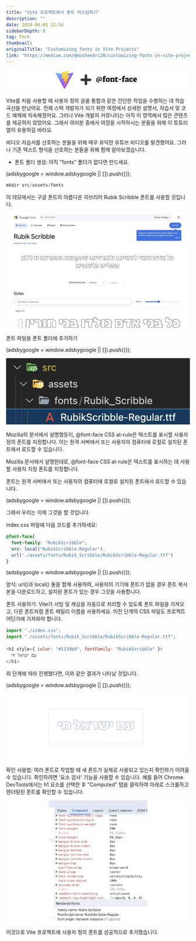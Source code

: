 ```yaml
---
title: "Vite 프로젝트에서 폰트 커스텀하기"
description: ""
date: 2024-04-05 12:54
sidebarDepth: 0
tag: Tech
thumbnail: 
originalTitle: "Customizing fonts in Vite Projects"
link: "https://medium.com/@mosheedri20/customizing-fonts-in-vite-projects-c1c43d1bf411"
---
```



![Customizing Fonts in Vite Projects](./img/CustomizingfontsinViteProjects_0.png)

Vite를 처음 사용할 때 사용자 정의 글꼴 통합과 같은 간단한 작업을 수행하는 데 학습 곡선을 만났어요. 전체 스택 개발자가 되기 위한 여정에서 상세한 설명서, 자습서 및 코드 예제에 익숙해졌어요. 그러나 Vite 개발자 커뮤니티는 아직 이 영역에서 많은 콘텐츠를 제공하지 않았어요. 그래서 여러분 중에서 여정을 시작하시는 분들을 위해 이 튜토리얼이 유용하길 바라요.

비디오 자습서를 선호하는 분들을 위해 매우 유익한 유튜브 비디오를 발견했어요. 그러나 기존 텍스트 형식을 선호하는 분들을 위해 함께 알아보겠습니다.

- 폰트 폴더 생성: 아직 "fonts" 폴더가 없다면 만드세요.

<!-- ui-log 수평형 -->
<ins class="adsbygoogle"
  style="display:block"
  data-ad-client="ca-pub-4877378276818686"
  data-ad-slot="9743150776"
  data-ad-format="auto"
  data-full-width-responsive="true"></ins>
<component is="script">
(adsbygoogle = window.adsbygoogle || []).push({});
</component>

```js
mkdir src/assets/fonts
```

이 데모에서는 구글 폰트의 아름다운 히브리어 Rubik Scribble 폰트를 사용할 것입니다.

![이미지](./img/CustomizingfontsinViteProjects_1.png)

폰트 파일을 폰트 폴더에 추가하기

<!-- ui-log 수평형 -->
<ins class="adsbygoogle"
  style="display:block"
  data-ad-client="ca-pub-4877378276818686"
  data-ad-slot="9743150776"
  data-ad-format="auto"
  data-full-width-responsive="true"></ins>
<component is="script">
(adsbygoogle = window.adsbygoogle || []).push({});
</component>


![Customizing fonts](./img/CustomizingfontsinViteProjects_2.png)

Mozilla의 문서에서 설명했듯이, @font-face CSS at-rule은 텍스트를 표시할 사용자 정의 폰트를 지정합니다. 이는 원격 서버에서 또는 사용자의 컴퓨터에 로컬로 설치된 폰트에서 로드할 수 있습니다.

Mozilla 문서에서 설명한대로, @font-face CSS at-rule은 텍스트를 표시하는 데 사용할 사용자 지정 폰트를 지정합니다.

폰트는 원격 서버에서 또는 사용자의 컴퓨터에 로컬로 설치된 폰트에서 로드할 수 있습니다.

<!-- ui-log 수평형 -->
<ins class="adsbygoogle"
  style="display:block"
  data-ad-client="ca-pub-4877378276818686"
  data-ad-slot="9743150776"
  data-ad-format="auto"
  data-full-width-responsive="true"></ins>
<component is="script">
(adsbygoogle = window.adsbygoogle || []).push({});
</component>

그래서 우리는 이제 그것을 할 것입니다.

index.css 파일에 다음 코드를 추가하세요:

```css
@font-face{
  font-family: "RubikScribble";
  src: local("RubikScribble-Regular"),
  url('./assets/fonts/Rubik_Scribble/RubikScribble-Regular.ttf') 
}
```

<!-- ui-log 수평형 -->
<ins class="adsbygoogle"
  style="display:block"
  data-ad-client="ca-pub-4877378276818686"
  data-ad-slot="9743150776"
  data-ad-format="auto"
  data-full-width-responsive="true"></ins>
<component is="script">
(adsbygoogle = window.adsbygoogle || []).push({});
</component>

양식: url()과 local() 둘을 함께 사용하여, 사용자의 기기에 폰트가 없을 경우 폰트 복사본을 다운로드하고, 설치된 폰트가 있는 경우 그것을 사용합니다.

폰트 사용하기: Vite가 서빙 및 캐싱을 자동으로 처리할 수 있도록 폰트 파일을 가져오고, 다른 폰트처럼 폰트 패밀리 이름을 사용하세요. 이전 단계의 CSS 파일도 프로젝트 어딘가에 가져와야 합니다.

```js
import "./index.css";
import "./assets/fonts/Rubik_Scribble/RubikScribble-Regular.ttf";

<h1 style={ color: "#1139b9", fontFamily: "RubikScribble" }>
  עם ישראל חי
</h1>
```

위 단계에 따라 진행했다면, 이와 같은 결과가 나타날 것입니다.

<!-- ui-log 수평형 -->
<ins class="adsbygoogle"
  style="display:block"
  data-ad-client="ca-pub-4877378276818686"
  data-ad-slot="9743150776"
  data-ad-format="auto"
  data-full-width-responsive="true"></ins>
<component is="script">
(adsbygoogle = window.adsbygoogle || []).push({});
</component>

![image](./img/CustomizingfontsinViteProjects_3.png)

확인 사용법: 여러 폰트로 작업할 때 새 폰트가 실제로 사용되고 있는지 확인하기 어려울 수 있습니다. 확인하려면 '요소 검사' 기능을 사용할 수 있습니다. 예를 들어 Chrome DevTools에서는 h1 요소를 선택한 후 "Computed" 탭을 클릭하여 아래로 스크롤하고 렌더링된 폰트를 확인할 수 있습니다.

![image](./img/CustomizingfontsinViteProjects_4.png)

이것으로 Vite 프로젝트에 사용자 정의 폰트를 성공적으로 추가했습니다.